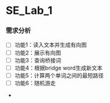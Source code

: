 # SE_Lab_1

### 需求分析

- [ ] 功能1：读入文本并生成有向图
- [ ] 功能2：展示有向图
- [ ] 功能3：查询桥接词
- [ ] 功能4：根据bridge word生成新文本
- [ ] 功能5：计算两个单词之间的最短路径
- [ ] 功能6：随机游走
- 